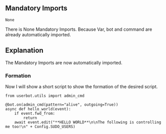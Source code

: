 ## Mandatory Imports
```python3
None
```
There is None Mandatory Imports. Because Var, bot and command are already automatically imported.

## Explanation
The Mandatory Imports are now automatically imported.

### Formation
Now I will show a short script to show the formation of the desired script.
```python3
from userbot.utils import admin_cmd

@bot.on(admin_cmd(pattern="alive", outgoing=True))
async def hello_world(event):
    if event.fwd_from:
        return
    await event.edit("**HELLO WORLD**\n\nThe following is controlling me too!\n" + Config.SUDO_USERS)
```
